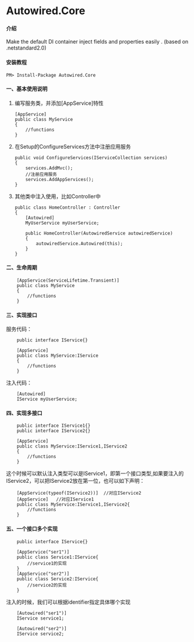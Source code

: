# Autowired.Core

#### 介绍
Make the default DI container  inject fields and properties easily . (based on .netstandard2.0)

#### 安装教程

```
PM> Install-Package Autowired.Core
```

#### 一、基本使用说明

 1. 编写服务类，并添加[AppService]特性  
    ```
    [AppService]
    public class MyService
    {
        //functions
    }
    ```

 2. 在Setup的ConfigureServices方法中注册应用服务
    ```
    public void ConfigureServices(IServiceCollection services)
    {
        services.AddMvc();
        //注册应用服务
        services.AddAppServices();
    }
    ```
 3. 其他类中注入使用，比如Controller中
    ```
    public class HomeController : Controller
    {
        [Autowired]
        MyUserService myUserService;

        public HomeController(AutowiredService autowiredService)
        {
            autowiredService.Autowired(this);
        }
    }
    ```
#### 二、生命周期
```
    [AppService(ServiceLifetime.Transient)]
    public class MyService
    {
        //functions
    }
```
#### 三、实现接口

服务代码：
```
    public interface IService{}

    [AppService]
    public class MyService:IService
    {
        //functions
    }
```

注入代码：

```
    [Autowired]
    IService myUserService; 
```

#### 四、实现多接口
```
    public interface IService1{}
    public interface IService2{}

    [AppService]
    public class MyService:IService1,IService2
    {
        //functions
    }
```
这个时候可以默认注入类型可以是IService1，即第一个接口类型,如果要注入的IService2，可以把IService2放在第一位，也可以如下声明：
```
    [AppService(typeof(IService2))]  //对应IService2
    [AppService]   //对应IService1
    public class MyService:IService1,IService2{
        //functions
    }
```

#### 五、一个接口多个实现
```
    public interface IService{}

    [AppService("ser1")]
    public class Service1:IService{
        //service1的实现
    }        
    [AppService("ser2")]
    public class Service2:IService{
        //service2的实现
    }
```
注入的时候，我们可以根据identifier指定具体哪个实现
```
    [Autowired("ser1")]
    IService service1; 

    [Autowired("ser2")]
    IService service2;
```